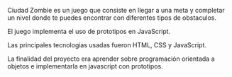 Ciudad Zombie es un juego que consiste en llegar a una meta y completar un nivel donde te puedes encontrar con diferentes tipos de obstaculos.

El juego implementa el uso de prototipos en JavaScript.

Las principales tecnologias usadas fueron HTML, CSS y JavaScript.

La finalidad del proyecto era aprender sobre programación orientada a objetos e implementarla en javascript con prototipos.
